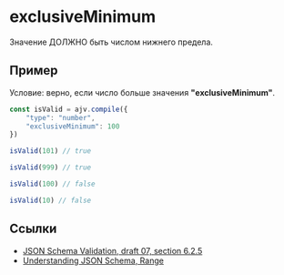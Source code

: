 # exclusiveMinimum
Значение ДОЛЖНО быть числом нижнего предела.

## Пример
Условие: верно, если число больше значения **"exclusiveMinimum"**.

```js
const isValid = ajv.compile({
    "type": "number",
    "exclusiveMinimum": 100
})
```

```js
isValid(101) // true
```

```js
isValid(999) // true
```

```js
isValid(100) // false
```

```js
isValid(10) // false
```

## Ссылки
- [JSON Schema Validation, draft 07, section 6.2.5](https://json-schema.org/draft-07/json-schema-validation.html#rfc.section.6.2.5)
- [Understanding JSON Schema, Range](https://json-schema.org/understanding-json-schema/reference/numeric.html#range)
